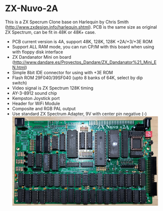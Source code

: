 # ZX-Nuvo-2A
This is a ZX Specrum Clone base on Harlequin by Chris Smith (http://www.zxdesign.info/harlequin.shtml).
PCB is the same size as original ZX Spectrum, can be fit in 48K or 48K+ case.

- PCB current version is 4A, support 48K, 128K, 128K +2A/+3/+3E ROM
- Support ALL RAM mode, you can run CP/M with this board when using with floppy disk interface
- ZX Dandanator Mini on board (http://www.dandare.es/Proyectos_Dandare/ZX_Dandanator%21_Mini_EN.html)
- Simple 8bit IDE connector for using with +3E ROM
- Flash ROM 29F040/39SF040 (upto 8 banks of 64K, select by dip switch)
- Video signal is ZX Spectrum 128K timing
- AY-3-8912 sound chip
- Kempston Joystick port
- Header for WiFi Module
- Composite and RGB PAL output
- Use standard ZX Spectrum Adapter, 9V with center pin negative (-) 
![Board](https://github.com/DonSuperfo/ZX-Nuvo-2A/blob/main/ZX%20Nuvo%20%2B2A%20Issue%204.jpg)
